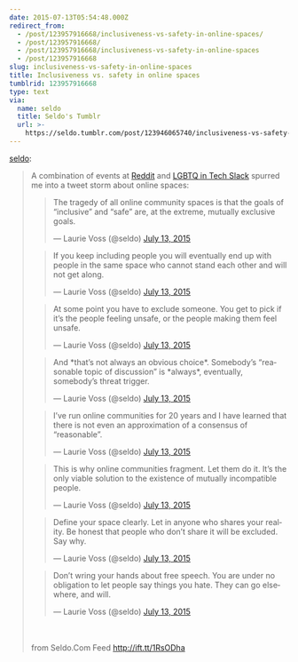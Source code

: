 ```yaml
---
date: 2015-07-13T05:54:48.000Z
redirect_from:
  - /post/123957916668/inclusiveness-vs-safety-in-online-spaces/
  - /post/123957916668/
  - /post/123957916668/inclusiveness-vs-safety-in-online-spaces
  - /post/123957916668
slug: inclusiveness-vs-safety-in-online-spaces
title: Inclusiveness vs. safety in online spaces
tumblrid: 123957916668
type: text
via:
  name: seldo
  title: Seldo's Tumblr
  url: >-
    https://seldo.tumblr.com/post/123946065740/inclusiveness-vs-safety-in-online-spaces
---
```

<p><a href="http://seldo.tumblr.com/post/123946065740/inclusiveness-vs-safety-in-online-spaces" class="tumblr_blog">seldo</a>:</p>

<blockquote><p>A combination of events at <a href="http://ift.tt/1Hrgl2V">Reddit</a> and <a href="http://ift.tt/1Jm3NeW">LGBTQ in Tech Slack</a> spurred me into a tweet storm about online spaces:

<script async src="//platform.twitter.com/widgets.js" charset="utf-8"></script></p><blockquote class="twitter-tweet" lang="en"><p lang="en" dir="ltr">The tragedy of all online community spaces is that the goals of “inclusive” and “safe” are, at the extreme, mutually exclusive goals.</p>— Laurie Voss (@seldo) <a href="https://twitter.com/seldo/status/620389392549482497">July 13, 2015</a></blockquote>
<blockquote class="twitter-tweet" data-conversation="none" lang="en"><p lang="en" dir="ltr">If you keep including people you will eventually end up with people in the same space who cannot stand each other and will not get along.</p>— Laurie Voss (@seldo) <a href="https://twitter.com/seldo/status/620389549026357249">July 13, 2015</a></blockquote>
<blockquote class="twitter-tweet" data-conversation="none" lang="en"><p lang="en" dir="ltr">At some point you have to exclude someone. You get to pick if it’s the people feeling unsafe, or the people making them feel unsafe.</p>— Laurie Voss (@seldo) <a href="https://twitter.com/seldo/status/620389829344235520">July 13, 2015</a></blockquote>
<blockquote class="twitter-tweet" data-conversation="none" lang="en"><p lang="en" dir="ltr">And *that’s not always an obvious choice*. Somebody’s “reasonable topic of discussion” is *always*, eventually, somebody’s threat trigger.</p>— Laurie Voss (@seldo) <a href="https://twitter.com/seldo/status/620390353267339264">July 13, 2015</a></blockquote>
<blockquote class="twitter-tweet" data-conversation="none" lang="en"><p lang="en" dir="ltr">I’ve run online communities for 20 years and I have learned that there is not even an approximation of a consensus of “reasonable”.</p>— Laurie Voss (@seldo) <a href="https://twitter.com/seldo/status/620390948040654848">July 13, 2015</a></blockquote>
<blockquote class="twitter-tweet" data-conversation="none" lang="en"><p lang="en" dir="ltr">This is why online communities fragment. Let them do it. It’s the only viable solution to the existence of mutually incompatible people.</p>— Laurie Voss (@seldo) <a href="https://twitter.com/seldo/status/620391267453644800">July 13, 2015</a></blockquote>
<blockquote class="twitter-tweet" data-conversation="none" lang="en"><p lang="en" dir="ltr">Define your space clearly. Let in anyone who shares your reality. Be honest that people who don’t share it will be excluded. Say why.</p>— Laurie Voss (@seldo) <a href="https://twitter.com/seldo/status/620391633641541632">July 13, 2015</a></blockquote>
<blockquote class="twitter-tweet" data-conversation="none" lang="en"><p lang="en" dir="ltr">Don’t wring your hands about free speech. You are under no obligation to let people say things you hate. They can go elsewhere, and will.</p>— Laurie Voss (@seldo) <a href="https://twitter.com/seldo/status/620391856078086144">July 13, 2015</a></blockquote><br/><br/>
from Seldo.Com Feed <a href="http://ift.tt/1RsODha">http://ift.tt/1RsODha</a></blockquote>

